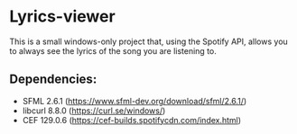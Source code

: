 # Lyrics-viewer
This is a small windows-only project that, using the Spotify API, allows you to always see the lyrics of the song you are listening to.

## Dependencies:
- SFML 2.6.1 (https://www.sfml-dev.org/download/sfml/2.6.1/)
- libcurl 8.8.0 (https://curl.se/windows/)
- CEF 129.0.6 (https://cef-builds.spotifycdn.com/index.html)